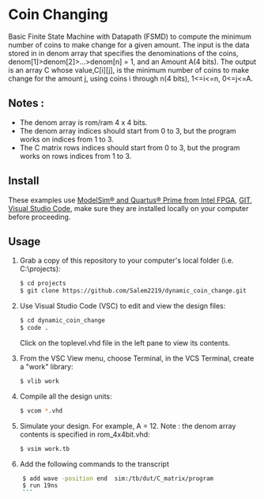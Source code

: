 # Coin Changing
Basic Finite State Machine with Datapath (FSMD) to compute the minimum number of coins to make change for a given amount. The input is
the data stored in in denom array that specifies the denominations of the coins, denom[1]>denom[2]>...>denom[n] = 1,
and an Amount A(4 bits). The output is an array C whose value,C[i][j], is the minimum number of coins to make change for the amount j,
using coins i through n(4 bits), 1<=i<=n, 0<=j<=A.

## Notes :
- The denom array is rom/ram 4 x 4 bits.
- The denom array indices should start from 0 to 3, but the program works on indices from 1 to 3.
- The C matrix rows indices should start from 0 to 3, but the program works on rows indices from 1 to 3.

## Install

These examples use [ModelSim&reg; and Quartus&reg; Prime from Intel FPGA](http://fpgasoftware.intel.com/?edition=lite), [GIT](https://git-scm.com/download/win), [Visual Studio Code](https://code.visualstudio.com/download), make sure they are installed locally on your computer before proceeding.

## Usage

1. Grab a copy of this repository to your computer's local folder (i.e. C:\projects):

    ```sh
    $ cd projects
    $ git clone https://github.com/Salem2219/dynamic_coin_change.git
    ```
2. Use Visual Studio Code (VSC) to edit and view the design files:

    ```sh
    $ cd dynamic_coin_change
    $ code .
    ```
    Click on the toplevel.vhd file in the left pane to view its contents.
    
3. From the VSC View menu, choose Terminal, in the VCS Terminal, create a "work" library:

    ```sh
    $ vlib work
    ```
    
4. Compile all the design units:

    ```sh
    $ vcom *.vhd
    ```
    
5. Simulate your design. For example, A = 12. Note : the denom array contents is specified in rom_4x4bit.vhd:

    ```sh
    $ vsim work.tb
    ```
6. Add the following commands to the transcript
```sh
    $ add wave -position end  sim:/tb/dut/C_matrix/program
    $ run 19ns
    ```
